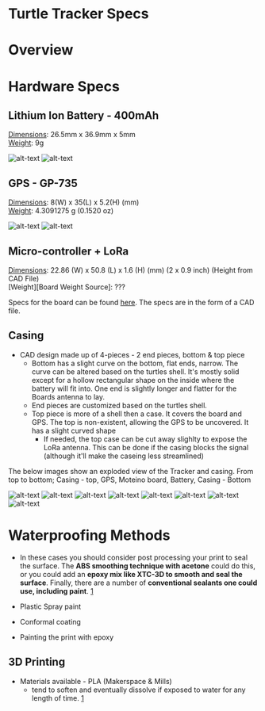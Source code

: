 # Turtle Tracker Specs

# Overview

# Hardware Specs
## Lithium Ion Battery - 400mAh

[Dimensions][Battery Dimensions Source]: 26.5mm x 36.9mm x 5mm  
[Weight][Battery Weight Source]: 9g

![alt-text][Battery Image]
![alt-text][Battery Specs]

## GPS - GP-735

[Dimensions][GPS Dimension Source]: 8(W) x 35(L) x 5.2(H) (mm)  
[Weight][GPS Weight Source]: 4.3091275 g (0.1520 oz)

![alt-text][GPS Image]
![alt-text][GPS Specs]


## Micro-controller + LoRa

[Dimensions][Board Dimension Source]: 22.86 (W) x 50.8 (L) x 1.6 (H) (mm) (2 x 0.9 inch) (Height from CAD File)  
[Weight][Board Weight Source]: ???

Specs for the board can be found [here][Board Specs]. The specs are in the form of a CAD file.


## Casing

* CAD design made up of 4-pieces - 2 end pieces, bottom & top piece
	* Bottom has a slight curve on the bottom, flat ends, narrow. The curve can be altered based on the turtles shell. It's mostly solid except for a hollow rectangular shape on the inside where the battery will fit into. One end is slightly longer and flatter for the Boards antenna to lay.
	* End pieces are customized based on the turtles shell. 
	* Top piece is more of a shell then a case. It covers the board and GPS. The top is non-existent, allowing the GPS to be uncovered. It has a slight curved shape 
		* If needed, the top case can be cut away slighlty to expose the LoRa antenna. This can be done if the casing blocks the signal (although it'll make the caseing less streamlined) 


The below images show an exploded view of the Tracker and casing. From top to bottom; Casing - top, GPS, Moteino board, Battery, Casing - Bottom

![alt-text][View1]
![alt-text][View2]
![alt-text][View3]
![alt-text][View4]
![alt-text][View5]
![alt-text][View6]
![alt-text][View7]
![alt-text][View8]

# Waterproofing Methods

*  In these cases you should consider post processing your print to seal the surface. The **ABS smoothing technique with acetone** could do this, or you could add an **epoxy mix like XTC-3D to smooth and seal the surface**. Finally, there are a number of **conventional sealants one could use, including paint**. [1]

* Plastic Spray paint
* Conformal coating
* Painting the print with epoxy

## 3D Printing

* Materials available - PLA (Makerspace & Mills)
	* tend to soften and eventually dissolve if exposed to water for any length of time. [1]



[Battery Dimensions Source]: https://www.sparkfun.com/products/13851
[Battery Weight Source]: https://www.canadarobotix.com/products/940?variant=14423573397553
[Battery Image]: https://i.ibb.co/bWXy8mQ/Battery-Image.jpg
[Battery Specs]: https://i.ibb.co/8M1JmK7/Battery-Specs.png

[GPS Dimension Source]: https://www.sparkfun.com/products/13670
[GPS Weight Source]: https://www.amazon.com/GPS-Modules-Receiver-Channel-GPS-13670/dp/B07QC5HL1D
[GPS Image]: https://i.ibb.co/TtLrFxD/GPS-Image.png
[GPS Specs]: https://i.ibb.co/7NC8dyF/GPS-Dimensions.png


[Board Dimension Source]: https://lowpowerlab.com/shop/product/145
[Board Image]: https://i.ibb.co/sg7LxYL/Moteino-Board-with-Trace-Antenna.png
[Board Specs]: https://lowpowerlab.com/guide/moteino/design-files/


[View1]:https://i.ibb.co/RcnK4N8/View1.png
[View2]:https://i.ibb.co/mXG7mpS/View2.png
[View3]:https://i.ibb.co/89PmXMY/View3.png
[View4]:https://i.ibb.co/mBGmSBq/View4.png
[View5]:https://i.ibb.co/8xTZkHZ/View5.png
[View6]:https://i.ibb.co/10kK3cs/View6.png
[View7]:https://i.ibb.co/5s4s3Yg/View7.png
[View8]:https://i.ibb.co/RBQY0Yx/View8.png


[Vapor Polishing ABS 3D Printer Filament]: https://www.matterhackers.com/articles/how-to-vapor-polishing
[Mouldable Glue]: https://sugru.com/about


[1]: https://www.fabbaloo.com/blog/2017/10/19/waterproofing-your-3d-prints